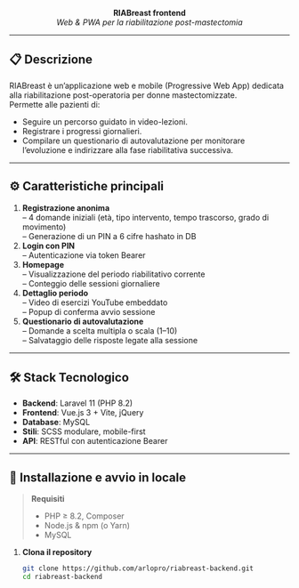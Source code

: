<p align="center">
  <strong>RIABreast frontend</strong><br>
  <em>Web & PWA per la riabilitazione post-mastectomia</em>
</p>

---

## 📋 Descrizione

RIABreast è un’applicazione web e mobile (Progressive Web App) dedicata alla riabilitazione post-operatoria per donne mastectomizzate.  
Permette alle pazienti di:

- Seguire un percorso guidato in video-lezioni.
- Registrare i progressi giornalieri.
- Compilare un questionario di autovalutazione per monitorare l’evoluzione e indirizzare alla fase riabilitativa successiva.

---

## ⚙️ Caratteristiche principali

1. **Registrazione anonima**  
   – 4 domande iniziali (età, tipo intervento, tempo trascorso, grado di movimento)  
   – Generazione di un PIN a 6 cifre hashato in DB
2. **Login con PIN**  
   – Autenticazione via token Bearer
3. **Homepage**  
   – Visualizzazione del periodo riabilitativo corrente  
   – Conteggio delle sessioni giornaliere
4. **Dettaglio periodo**  
   – Video di esercizi YouTube embeddato  
   – Popup di conferma avvio sessione
5. **Questionario di autovalutazione**  
   – Domande a scelta multipla o scala (1–10)  
   – Salvataggio delle risposte legate alla sessione

---

## 🛠️ Stack Tecnologico

- **Backend**: Laravel 11 (PHP 8.2)
- **Frontend**: Vue.js 3 + Vite, jQuery
- **Database**: MySQL
- **Stili**: SCSS modulare, mobile-first
- **API**: RESTful con autenticazione Bearer

---

## 🚀 Installazione e avvio in locale

> **Requisiti**
> - PHP ≥ 8.2, Composer
> - Node.js & npm (o Yarn)
> - MySQL

1. **Clona il repository**
   ```bash
   git clone https://github.com/arlopro/riabreast-backend.git
   cd riabreast-backend
